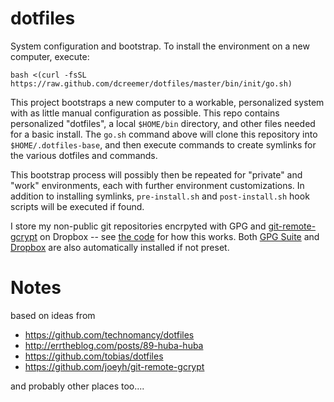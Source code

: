 dotfiles
========

System configuration and bootstrap. To install the environment on a new computer, execute:

```
bash <(curl -fsSL https://raw.github.com/dcreemer/dotfiles/master/bin/init/go.sh)
```

This project bootstraps a new computer to a workable, personalized system
with as little manual configuration as possible. This repo contains
personalized "dotfiles", a local ```$HOME/bin``` directory, and other files
needed for a basic install. The ```go.sh``` command above will clone this
repository into ```$HOME/.dotfiles-base```, and then execute commands to
create symlinks for the various dotfiles and commands.

This bootstrap process will possibly then be repeated for "private" and
"work" environments, each with further environment customizations. In
addition to installing symlinks, ```pre-install.sh``` and
```post-install.sh``` hook scripts will be executed if found.

I store my non-public git repositories encrpyted with GPG and
[git-remote-gcrypt](https://github.com/joeyh/git-remote-gcrypt) on Dropbox --
see
[the code](https://github.com/dcreemer/dotfiles/blob/master/bin/init/go.sh#L47)
for how this works. Both [GPG Suite](https://gpgtools.org) and
[Dropbox](https://dropbox.com) are also automatically installed if not
preset.

Notes
=====
based on ideas from

- https://github.com/technomancy/dotfiles
- http://errtheblog.com/posts/89-huba-huba
- https://github.com/tobias/dotfiles
- https://github.com/joeyh/git-remote-gcrypt

and probably other places too....
